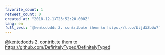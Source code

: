 ```yaml
---
favorite_count: 1
retweet_count: 0
created_at: "2018-12-13T23:52:20.000Z"
lang: en
full_text: "@kentcdodds 2. contribute them to https://t.co/Dtjd32bUw7"
---
```


[@kentcdodds](https://twitter.com/kentcdodds) 2. contribute them to
<https://github.com/DefinitelyTyped/DefinitelyTyped>
